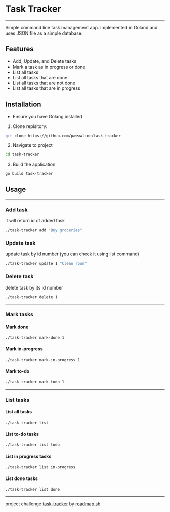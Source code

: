 # Task Tracker
***
Simple command line task management app. Implemented in Goland and uses JSON file as a simple database.

## Features
- Add, Update, and Delete tasks
- Mark a task as in progress or done
- List all tasks
- List all tasks that are done
- List all tasks that are not done
- List all tasks that are in progress

## Installation

- Ensure you have Golang installed

1. Clone repisitory:
```bash
git clone https://github.com/pawwwline/task-tracker
```
2. Navigate to project
```bash
cd task-tracker
```

3. Build the application
```bash
go build task-tracker
```

## Usage
***
### Add task
it will return id of added task
```bash
./task-tracker add "Buy groceries"
```
### Update task
update task by id number (you can check it using list command)
```bash
./task-tracker update 1 "Clean room"
```
### Delete task
delete task by its id number
```bash
./task-tracker delete 1
```
***
### Mark tasks
#### Mark done
```bash
./task-tracker mark-done 1
```
#### Mark in-progress
```bash
./task-tracker mark-in-progress 1
```

#### Mark to-do
```bash
./task-tracker mark-todo 1
```
***
### List tasks
#### List all tasks
```bash
./task-tracker list
```
#### List to-do tasks
```bash
./task-tracker list todo
```
#### List in progress tasks
```bash
./task-tracker list in-progress
```
#### List done tasks
```bash
./task-tracker list done
```
***
project challenge
[task-tracker](https://roadmap.sh/projects/task-tracker) by 
[roadmap.sh](https://roadmap.sh/)